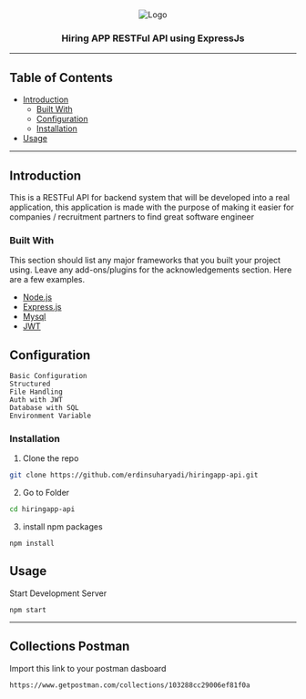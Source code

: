 <br />
<p align="center">
    <img src="https://www.resourcifi.com/wp-content/themes/resourcifi-child/img/express-min.png" alt="Logo">
 

  <h3 align="center">Hiring APP RESTFul API using ExpressJs</h3>

  </p>
</p>

---
## Table of Contents

* [Introduction](#introduction)
  * [Built With](#built-with)
  * [Configuration](#config)
  * [Installation](#installation)
* [Usage](#usage)

---
## Introduction

This is a RESTFul API for backend system that will be developed into a real application, this application is made with the purpose of making it easier for companies / recruitment partners to find great software engineer

### Built With
This section should list any major frameworks that you built your project using. Leave any add-ons/plugins for the acknowledgements section. Here are a few examples.

* [Node.js](https://nodejs.org)
* [Express.js](https://expressjs.com)
* [Mysql](https://mysql.com)
* [JWT](https://jwt.io)


## Configuration

    Basic Configuration
    Structured
    File Handling
    Auth with JWT
    Database with SQL
    Environment Variable



### Installation


1. Clone the repo
```sh
git clone https://github.com/erdinsuharyadi/hiringapp-api.git
```
2. Go to Folder
```sh
cd hiringapp-api
```
3. install npm packages
```JS
npm install
```



<!-- USAGE EXAMPLES -->
## Usage

Start Development Server

```JS
npm start
```

---

## Collections Postman


Import this link to your postman dasboard
```sh
https://www.getpostman.com/collections/103288cc29006ef81f0a
```

